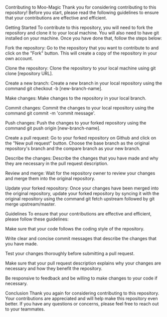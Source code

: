 Contributing to Moo-Magic
Thank you for considering contributing to this repository! Before you start, please read the following guidelines to ensure that your contributions are effective and efficient.

Getting Started
To contribute to this repository, you will need to fork the repository and clone it to your local machine. You will also need to have git installed on your machine. Once you have done that, follow the steps below:

Fork the repository: Go to the repository that you want to contribute to and click on the "Fork" button. This will create a copy of the repository in your own account.

Clone the repository: Clone the repository to your local machine using git clone [repository URL].

Create a new branch: Create a new branch in your local repository using the command git checkout -b [new-branch-name].

Make changes: Make changes to the repository in your local branch.

Commit changes: Commit the changes to your local repository using the command git commit -m 'commit message'.

Push changes: Push the changes to your forked repository using the command git push origin [new-branch-name].

Create a pull request: Go to your forked repository on Github and click on the "New pull request" button. Choose the base branch as the original repository's branch and the compare branch as your new branch.

Describe the changes: Describe the changes that you have made and why they are necessary in the pull request description.

Review and merge: Wait for the repository owner to review your changes and merge them into the original repository.

Update your forked repository: Once your changes have been merged into the original repository, update your forked repository by syncing it with the original repository using the command git fetch upstream followed by git merge upstream/master.

Guidelines
To ensure that your contributions are effective and efficient, please follow these guidelines:

Make sure that your code follows the coding style of the repository.

Write clear and concise commit messages that describe the changes that you have made.

Test your changes thoroughly before submitting a pull request.

Make sure that your pull request description explains why your changes are necessary and how they benefit the repository.

Be responsive to feedback and be willing to make changes to your code if necessary.

Conclusion
Thank you again for considering contributing to this repository. Your contributions are appreciated and will help make this repository even better. If you have any questions or concerns, please feel free to reach out to your teammates.



